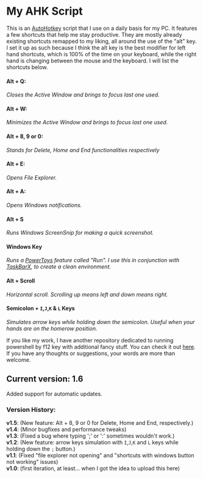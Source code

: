 # My AHK Script
This is an [AutoHotkey](https://www.autohotkey.com/) script that I use on a daily basis for my PC. It features a few shortcuts that help me stay productive. They are mostly already existing shortcuts remapped to my liking, all around the use of the "alt" key. I set it up as such because I think the alt key is the best modifier for left hand shortcuts, which is 100% of the time on your keyboard, while the right hand is changing between the mouse and the keyboard. I will list the shortcuts below.

#### Alt + Q:
*Closes the Active Window and brings to focus last one used.*

#### Alt + W:
*Minimizes the Active Window and brings to focus last one used.*

#### Alt + 8, 9 or 0:
*Stands for Delete, Home and End functionalities respectively*

#### Alt + E:
*Opens File Explorer.*

#### Alt + A:
*Opens Windows notifications.*

#### Alt + S
*Runs Windows ScreenSnip for making a quick screenshot.*

#### Windows Key
*Runs a [PowerToys](https://github.com/microsoft/PowerToys#microsoft-powertoys) feature called "Run". I use this in conjunction with [TaskBarX](https://chrisandriessen.nl/taskbarx), to create a clean environment.*

#### Alt + Scroll
*Horizontal scroll. Scrolling up means left and down means right.*

#### Semicolon + `I`,`J`,`K` & `L` Keys
*Simulates arrow keys while holding down the semicolon. Useful when your hands are on the homerow position.*

If you like my work, I have another repository dedicated to running powershell by f12 key with additional fancy stuff. You can check it out [here](https://github.com/iQuerz/PowerShellAHK#powershellahk). If you have any thoughts or suggestions, your words are more than welcome.


## Current version: 1.6
Added support for automatic updates.

### Version History:
**v1.5**: (New feature: Alt + 8, 9 or 0 for Delete, Home and End, respectively.)  
**v1.4**: (Minor bugfixes and performance tweaks)  
**v1.3**: (Fixed a bug where typing ';' or ':' sometimes wouldn't work.)  
**v1.2**: (New feature: arrow keys simulation with `I`,`J`,`K` and `L` keys while holding down the `;` button.)  
**v1.1**: (Fixed "file explorer not opening" and "shortcuts with windows button not working" issues)  
**v1.0**: (first iteration, at least... when I got the idea to upload this here)
